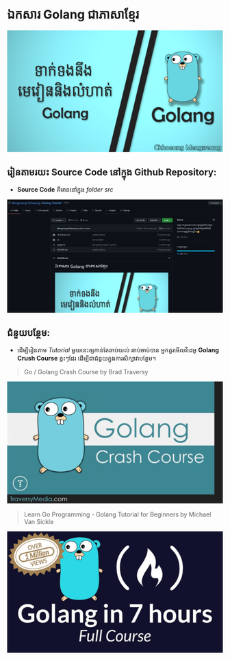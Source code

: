 # ឯកសារ Golang ជាភាសាខ្មែរ

![golang thumbnail](/_thumbnail_doc/golang.jpg "Golang Tutorial")

## រៀនតាមរយះ Source Code នៅក្នុង Github Repository:

- **Source Code** គឺមាននៅក្នុង _folder src_

![github-repository thumbnail](/_thumbnail_doc/github-branches.JPG "Github Repository")

## ជំនួយបន្ថែម:

- ដើម្បីរៀនតាម _Tutorial_ មួយនេះឲ្យកាន់តែឆាប់យល់ ឆាប់ចាប់បាន អ្នកគួរមើលវីដេអូ **Golang Crush Course** ខ្លះៗដែរ ដើម្បីជាជំនួយក្នុងការសិក្សាវាបន្ថែម។

> Go / Golang Crash Course by Brad Traversy

[![goolang-traversy-thumbnail](/_thumbnail_doc/golang-brad-traversy.jpg)](https://www.youtube.com/watch?v=SqrbIlUwR0U "Go / Golang Crash Course")

> Learn Go Programming - Golang Tutorial for Beginners by Michael Van Sickle

[![goolang-michel-thumbnail](/_thumbnail_doc/golang-michael-van-sickle.jpg)](https://www.youtube.com/watch?v=YS4e4q9oBaU&t=142s "Learn Go Programming - Golang Tutorial for Beginners")
